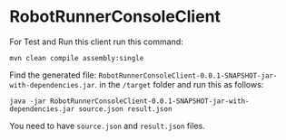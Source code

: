 # RobotRunnerConsoleClient

For Test and Run this client run this command:

`mvn clean compile assembly:single`

Find the generated file: `RobotRunnerConsoleClient-0.0.1-SNAPSHOT-jar-with-dependencies.jar`. in the `/target` folder and run this as follows:

`java -jar RobotRunnerConsoleClient-0.0.1-SNAPSHOT-jar-with-dependencies.jar source.json result.json`

You need to have `source.json` and `result.json` files.
